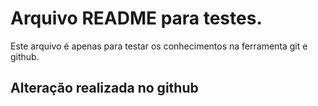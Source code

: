 # Arquivo README para testes.

Este arquivo é apenas para testar os conhecimentos na ferramenta git e github.
## Alteração realizada no github

